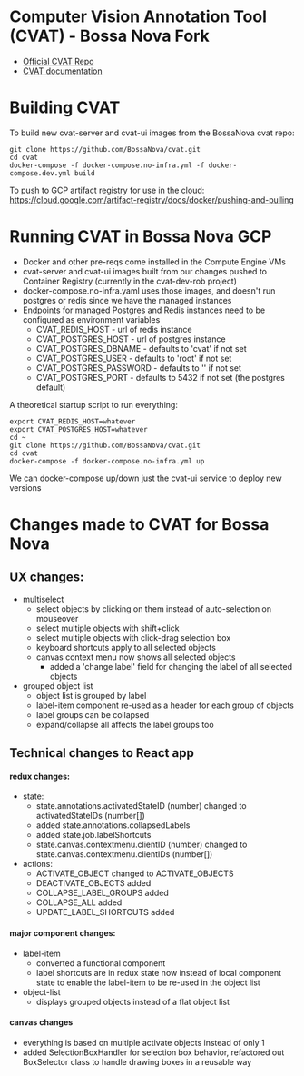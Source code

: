 # Computer Vision Annotation Tool (CVAT) - Bossa Nova Fork

- [Official CVAT Repo](https://github.com/opencv/cvat)
- [CVAT documentation](https://opencv.github.io/cvat/docs)

# Building CVAT

To build new cvat-server and cvat-ui images from the BossaNova cvat repo:

```
git clone https://github.com/BossaNova/cvat.git
cd cvat
docker-compose -f docker-compose.no-infra.yml -f docker-compose.dev.yml build
```

To push to GCP artifact registry for use in the cloud: https://cloud.google.com/artifact-registry/docs/docker/pushing-and-pulling

# Running CVAT in Bossa Nova GCP

- Docker and other pre-reqs come installed in the Compute Engine VMs
- cvat-server and cvat-ui images built from our changes pushed to Container Registry (currently in the cvat-dev-rob project)
- docker-compose.no-infra.yaml uses those images, and doesn't run postgres or redis since we have the managed instances
- Endpoints for managed Postgres and Redis instances need to be configured as environment variables
  - CVAT_REDIS_HOST - url of redis instance
  - CVAT_POSTGRES_HOST - url of postgres instance
  - CVAT_POSTGRES_DBNAME - defaults to 'cvat' if not set
  - CVAT_POSTGRES_USER - defaults to 'root' if not set
  - CVAT_POSTGRES_PASSWORD - defaults to '' if not set
  - CVAT_POSTGRES_PORT - defaults to 5432 if not set (the postgres default)

A theoretical startup script to run everything:
```
export CVAT_REDIS_HOST=whatever
export CVAT_POSTGRES_HOST=whatever
cd ~
git clone https://github.com/BossaNova/cvat.git
cd cvat
docker-compose -f docker-compose.no-infra.yml up
```

We can docker-compose up/down just the cvat-ui service to deploy new versions

# Changes made to CVAT for Bossa Nova

## UX changes:
  - multiselect
    - select objects by clicking on them instead of auto-selection on mouseover
    - select multiple objects with shift+click
    - select multiple objects with click-drag selection box
    - keyboard shortcuts apply to all selected objects
    - canvas context menu now shows all selected objects
      - added a 'change label' field for changing the label of all selected objects
  - grouped object list
    - object list is grouped by label
    - label-item component re-used as a header for each group of objects
    - label groups can be collapsed
    - expand/collapse all affects the label groups too

## Technical changes to React app

#### redux changes:
- state:
  - state.annotations.activatedStateID (number) changed to activatedStateIDs (number[])
  - added state.annotations.collapsedLabels
  - added state.job.labelShortcuts
  - state.canvas.contextmenu.clientID (number) changed to state.canvas.contextmenu.clientIDs (number[])
- actions:
  - ACTIVATE_OBJECT changed to ACTIVATE_OBJECTS
  - DEACTIVATE_OBJECTS added
  - COLLAPSE_LABEL_GROUPS added
  - COLLAPSE_ALL added
  - UPDATE_LABEL_SHORTCUTS added

#### major component changes:
- label-item
  - converted a functional component
  - label shortcuts are in redux state now instead of local component state to enable the label-item to be re-used in the object list
- object-list
  - displays grouped objects instead of a flat object list

#### canvas changes
- everything is based on multiple activate objects instead of only 1
- added SelectionBoxHandler for selection box behavior, refactored out BoxSelector class to handle drawing boxes in a reusable way